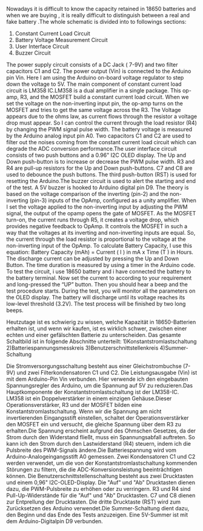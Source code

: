 Nowadays it is difficult to know the capacity retained in 18650 batteries and when we are buying , it is really difficult to distinguish between a real and fake battery .The whole schematic is divided into to followings sections:
1. Constant Current Load Circuit
2. Battery Voltage Measurement Circuit
3. User Interface Circuit
4. Buzzer Circuit

The power supply circuit consists of a DC Jack ( 7-9V) and two filter capacitors C1 and C2. The power output (Vin) is connected to the Arduino pin Vin. Here I am using the Arduino on-board voltage regulator to step down the voltage to 5V.
The main component of constant current load circuit is LM358 IC.LM358 is a dual amplifier in a single package.
This op-amp, R3, and the MOSFET build a constant current load circuit. When we set the voltage on the non-inverting input pin, the op-amp turns on the MOSFET and tries to get the same voltage across the R3. The Voltage appears due to the ohms law, as current flows through the resistor a voltage drop must appear. So I can control the current through the load resistor (R4) by changing the PWM signal pulse width.
The battery voltage is measured by the Arduino analog input pin A0. Two capacitors C1 and C2 are used to filter out the noises coming from the constant current load circuit which can degrade the ADC conversion performance.The user interface circuit consists of two push buttons and a 0.96" I2C OLED display. The Up and Down push-button is to increase or decrease the PWM pulse width. R3 and R4 are pull-up resistors for the Up and Down push-buttons. C7 and C8 are used to debounce the push buttons. The third push-button (RST) is used for resetting the Arduino.The buzzer circuit is used to alert the starting and end of the test. A 5V buzzer is hooked to Arduino digital pin D9.
The theory is based on the voltage comparison of the inverting (pin-2) and the non-inverting (pin-3) inputs of the OpAmp, configured as a unity amplifier. When I set the voltage applied to the non-inverting input by adjusting the PWM signal, the output of the opamp opens the gate of MOSFET. As the MOSFET turn-on, the current runs through R5, it creates a voltage drop, which provides negative feedback to OpAmp. It controls the MOSFET in such a way that the voltages at its inverting and non-inverting inputs are equal. So, the current through the load resistor is proportional to the voltage at the non-inverting input of the OpAmp. To calculate Battery Capacity, I use this equation: Battery Capacity (mAh) = Current ( I ) in mA x Time (T ) in Hours. The discharge current can be adjusted by pressing the Up and Down Button. The time duration is measured by using a timer in the Arduino code.
To test the circuit, i use  18650 battery and i have connected the battery to the battery terminal. Now set the current to according to your requirement and long-pressed the “UP” button. Then you should hear a beep and the test procedure starts. During the test, you will monitor all the parameters on the OLED display. The battery will discharge until its voltage reaches its low-level threshold (3.2V). The test process will be finished by two long beeps.

Heutzutage ist es schwierig zu wissen, welche Kapazität in 18650-Batterien erhalten ist, und wenn wir kaufen, ist es wirklich schwer, zwischen einer echten und einer gefälschten Batterie zu unterscheiden. Das gesamte Schaltbild ist in folgende Abschnitte unterteilt:
1)Konstantstromlastschaltung
2)Batteriespannungsmesskreis
3)Benutzerschnittstellenkreis
4)Summer-Schaltung

Die Stromversorgungsschaltung besteht aus einer Gleichstrombuchse (7-9V) und zwei Filterkondensatoren C1 und C2. Die Leistungsausgabe (Vin) ist mit dem Arduino-Pin Vin verbunden. Hier verwende ich den eingebauten Spannungsregler des Arduino, um die Spannung auf 5V zu reduzieren.Das Hauptkomponente der Konstantstromlastschaltung ist der LM358-IC. LM358 ist ein Doppelverstärker in einem einzigen Gehäuse.Dieser Operationsverstärker, R3 und der MOSFET bilden eine Konstantstromlastschaltung. Wenn wir die Spannung am nicht invertierenden Eingangsstift einstellen, schaltet der Operationsverstärker den MOSFET ein und versucht, die gleiche Spannung über dem R3 zu erhalten.Die Spannung erscheint aufgrund des Ohmschen Gesetzes, da der Strom durch den Widerstand fließt, muss ein Spannungsabfall auftreten. So kann ich den Strom durch den Lastwiderstand (R4) steuern, indem ich die Pulsbreite des PWM-Signals ändere.Die Batteriespannung wird vom Arduino-Analogeingangsstift A0 gemessen. Zwei Kondensatoren C1 und C2 werden verwendet, um die von der Konstantstromlastschaltung kommenden Störungen zu filtern, die die ADC-Konversionsleistung beeinträchtigen können. Die Benutzerschnittstellenschaltung besteht aus zwei Drucktasten und einem 0,96" I2C-OLED-Display. Die "Auf" und "Ab" Drucktasten dienen dazu, die PWM-Pulsbreite zu erhöhen oder zu verringern. R3 und R4 sind Pull-Up-Widerstände für die "Auf" und "Ab" Drucktasten. C7 und C8 dienen zur Entprellung der Drucktasten. Die dritte Drucktaste (RST) wird zum Zurücksetzen des Arduino verwendet.Die Summer-Schaltung dient dazu, den Beginn und das Ende des Tests anzuzeigen. Eine 5V-Summer ist mit dem Arduino-Digitalpin D9 verbunden.
